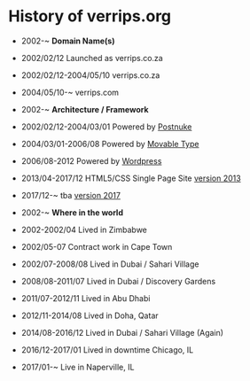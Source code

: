 History of verrips.org
===============

- 2002-~ <b>Domain Name(s)</b>
- 2002/02/12 Launched as verrips.co.za
- 2002/02/12-2004/05/10 verrips.co.za
- 2004/05/10-~ verrips.com

- 2002-~ <b>Architecture / Framework</b>
- 2002/02/12-2004/03/01 Powered by [Postnuke](http://postnuke.com)
- 2004/03/01-2006/08 Powered by [Movable Type](https://www.movabletype.org)
- 2006/08-2012 Powered by [Wordpress](http://wordpress.org)
- 2013/04-2017/12 HTML5/CSS Single Page Site [version 2013](https://github.com/rverrips/verrips.org/tree/2013)
- 2017/12-~ tba [version 2017](https://github.com/rverrips/verrips.org/tree/2017)


- 2002-~ <b>Where in the world</b>
- 2002-2002/04 Lived in Zimbabwe
- 2002/05-07 Contract work in Cape Town
- 2002/07-2008/08 Lived in Dubai / Sahari Village
- 2008/08-2011/07 Lived in Dubai / Discovery Gardens
- 2011/07-2012/11 Lived in Abu Dhabi 
- 2012/11-2014/08 Lived in Doha, Qatar
- 2014/08-2016/12 Lived in Dubai / Sahari Village (Again) 
- 2016/12-2017/01 Lived in downtime Chicago, IL
- 2017/01-~ Live in Naperville, IL
